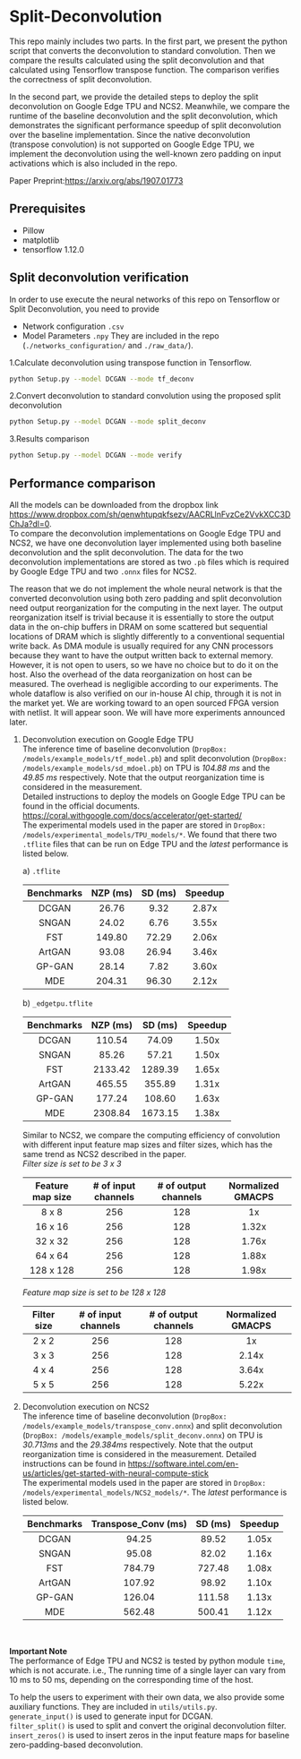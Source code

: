 # Split-Deconvolution
This repo mainly includes two parts. In the first part, we present the python script that 
converts the deconvolution to standard convolution. Then we compare the results calculated using 
the split deconvolution and that calculated using Tensorflow transpose function. The comparison 
verifies the correctness of split deconvolution. 

In the second part, we provide the detailed steps to deploy the split deconvolution on Google 
Edge TPU and NCS2. Meanwhile, we compare the runtime of the baseline deconvolution and the split 
deconvolution, which demonstrates the significant performance speedup of split deconvolution 
over the baseline implementation. Since the native deconvolution (transpose convolution) is not 
supported on Google Edge TPU, we implement the deconvolution using the well-known zero padding 
on input activations which is also included in the repo.

Paper Preprint:https://arxiv.org/abs/1907.01773


## Prerequisites
* Pillow
* matplotlib
* tensorflow 1.12.0


## Split deconvolution verification
In order to use execute the neural networks of this repo on Tensorflow or Split Deconvolution, you need to provide
* Network configuration `.csv`
* Model Parameters `.npy`
They are included in the repo (`./networks_configuration/` and `./raw_data/`).

1.Calculate deconvolution using transpose function in Tensorflow.
```bash
python Setup.py --model DCGAN --mode tf_deconv
```

2.Convert deconvolution to standard convolution using the proposed split deconvolution
```bash
python Setup.py --model DCGAN --mode split_deconv
```
3.Results comparison
```bash
python Setup.py --model DCGAN --mode verify
```

## Performance comparison 
All the models can be downloaded from the dropbox link https://www.dropbox.com/sh/qenwhtupqkfsezv/AACRLlnFvzCe2VvkXCC3DChJa?dl=0.  
To compare the deconvolution implementations on Google Edge TPU and NCS2, we have one deconvolution layer implemented using both baseline deconvolution and the split deconvolution. The data for the two deconvolution implementations are stored as two `.pb` files which is required by Google Edge TPU  and two `.onnx` files for NCS2.

The reason that we do not implement the whole neural network is that the converted deconvolution using both zero padding and split deconvolution need output reorganization for the computing in the next layer. The output reorganization itself is trivial because it is essentially to store the output data in the on-chip buffers in DRAM on some scattered but sequential locations of DRAM which is slightly differently to a conventional sequential write back. As DMA module is usually required for any CNN processors because they want to have the output written back to external memory. However, it is not open to users, so we have no choice but to do it on the host. Also the overhead of the data reorganization on host can be measured. The overhead is negligible according to our experiments. The whole dataflow is also verified on our in-house AI chip, through it is not in the market yet. We are working toward to an open sourced FPGA version with netlist. It will appear soon. We will have more experiments announced later.

1. Deconvolution execution on Google Edge TPU  
The inference time of baseline deconvolution (`DropBox: /models/example_models/tf_model.pb`) and split deconvolution (`DropBox: /models/example_models/sd_mdoel.pb`) on TPU is *104.88 ms* and the *49.85 ms* respectively. Note that the output reorganization time is considered in the measurement.  
Detailed instructions to deploy the models on Google Edge TPU can be found in the official documents. https://coral.withgoogle.com/docs/accelerator/get-started/   
The experimental models used in the paper are stored in `DropBox: /models/experimental_models/TPU_models/*`. We found that there two  `.tflite` files that can be run on Edge TPU and the *latest* performance is listed below. 

    a) `.tflite`
    
    | Benchmarks | NZP (ms) | SD (ms)| Speedup|
    |:------:|:------:|:------:|:------:| 
    | DCGAN | 26.76 | 9.32 | 2.87x |
    | SNGAN | 24.02 | 6.76 | 3.55x |
    | FST | 149.80 | 72.29 | 2.06x |
    | ArtGAN | 93.08 | 26.94 | 3.46x |
    | GP-GAN | 28.14 | 7.82 | 3.60x |
    | MDE | 204.31 | 96.30 | 2.12x |
    
    b) `_edgetpu.tflite`
    
    | Benchmarks | NZP (ms) | SD (ms)| Speedup|
    |:------:|:------:|:------:|:------:| 
    | DCGAN | 110.54 | 74.09 | 1.50x |
    | SNGAN | 85.26 | 57.21 | 1.50x |
    | FST | 2133.42 | 1289.39 | 1.65x |
    | ArtGAN | 465.55 | 355.89 | 1.31x |
    | GP-GAN | 177.24 | 108.60 | 1.63x |
    | MDE | 2308.84 | 1673.15 | 1.38x |
    
    Similar to NCS2, we compare the computing efficiency of convolution with different input feature map sizes and filter sizes, which has the same trend as NCS2 described in the paper.  
    *Filter size is set to be 3 x 3*
    
    | Feature map size | # of input channels | # of output channels| Normalized GMACPS|
    |:------:|:------:|:------:|:------:| 
    | 8 x 8 | 256 | 128 | 1x |
    | 16 x 16 | 256 | 128 | 1.32x |
    | 32 x 32 | 256 | 128 | 1.76x |
    | 64 x 64 | 256 | 128 | 1.88x |
    | 128 x 128 | 256 | 128 | 1.98x |
    
    *Feature map size is set to be 128 x 128*
    
    | Filter size | # of input channels | # of output channels| Normalized GMACPS|
    |:------:|:------:|:------:|:------:| 
    | 2 x 2 | 256 | 128 | 1x |
    | 3 x 3 | 256 | 128 | 2.14x |
    | 4 x 4 | 256 | 128 | 3.64x |
    | 5 x 5 | 256 | 128 | 5.22x |


2. Deconvolution execution on NCS2  
The inference time of baseline deconvolution (`DropBox: /models/example_models/transpose_conv.onnx`) and split deconvolution (`DropBox: /models/example_models/split_deconv.onnx`) on TPU is *30.713ms* and the *29.384ms* respectively. Note that the output reorganization time is considered in the measurement.
Detailed instructions can be found in https://software.intel.com/en-us/articles/get-started-with-neural-compute-stick  
The experimental models used in the paper are stored in `DropBox: /models/experimental_models/NCS2_models/*`. The *latest* performance is listed below.
    
    | Benchmarks | Transpose_Conv (ms) | SD (ms)| Speedup|
    |:------:|:------:|:------:|:------:| 
    | DCGAN | 94.25 | 89.52 | 1.05x |
    | SNGAN | 95.08 | 82.02 | 1.16x |
    | FST | 784.79 | 727.48 | 1.08x |
    | ArtGAN | 107.92 | 98.92 | 1.10x |
    | GP-GAN | 126.04 | 111.58 | 1.13x |
    | MDE | 562.48 | 500.41 | 1.12x |
    
&nbsp;

**Important Note**  
The performance of Edge TPU and NCS2 is tested by python module `time`, which is not accurate. i.e., The running time of a single layer can vary from 10 ms to 50 ms, depending on the corresponding time of the host.

To help the users to experiment with their own data, we also provide some auxiliary functions. They are included in `utils/utils.py`.  
`generate_input()` is used to generate input for DCGAN.  
`filter_split()` is used to split and convert the original deconvolution filter.  
`insert_zeros()` is used to insert zeros in the input feature maps for baseline zero-padding-based deconvolution.  
